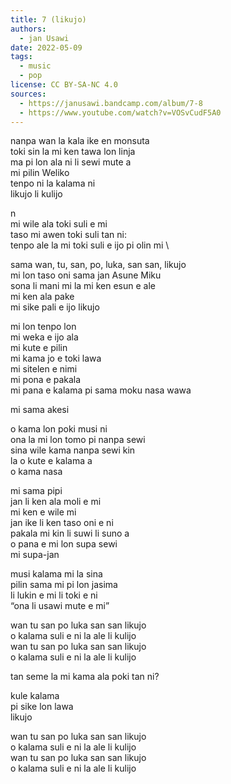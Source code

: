 ```yaml
---
title: 7 (likujo)
authors:
  - jan Usawi
date: 2022-05-09
tags:
  - music
  - pop
license: CC BY-SA-NC 4.0
sources:
  - https://janusawi.bandcamp.com/album/7-8
  - https://www.youtube.com/watch?v=VOSvCudF5A0
---
```


nanpa wan la kala ike en monsuta  \
toki sin la mi ken tawa lon linja  \
ma pi lon ala ni li sewi mute a   \
mi pilin Weliko  \
tenpo ni la kalama ni  \
likujo li kulijo

n  \
mi wile ala toki suli e mi  \
taso mi awen toki suli tan ni:  \
tenpo ale la mi toki suli e ijo pi olin mi  \

sama wan, tu, san, po, luka, san san, likujo  \
mi lon taso oni sama jan Asune Miku  \
sona li mani mi la mi ken esun e ale  \
mi ken ala pake   \
mi sike pali e ijo likujo

mi lon tenpo lon  \
mi weka e ijo ala  \
mi kute e pilin  \
mi kama jo e toki lawa  \
mi sitelen e nimi  \
mi pona e pakala  \
mi pana e kalama pi sama moku nasa wawa

mi sama akesi

o kama lon poki musi ni  \
ona la mi lon tomo pi nanpa sewi  \
sina wile kama nanpa sewi kin  \
la o kute e kalama a  \
o kama nasa 

mi sama pipi  \
jan li ken ala moli e mi  \
mi ken e wile mi  \
jan ike li ken taso oni e ni  \
pakala mi kin li suwi li suno a  \
o pana e mi lon supa sewi  \
mi supa-jan

musi kalama mi la sina   \
pilin sama mi pi lon jasima  \
li lukin e mi li toki e ni  \
“ona li usawi mute e mi”

wan tu san po luka san san likujo  \
o kalama suli e ni la ale li kulijo  \
wan tu san po luka san san likujo  \
o kalama suli e ni la ale li kulijo

tan seme la mi kama ala poki tan ni?

kule kalama  \
pi sike lon lawa  \
likujo

wan tu san po luka san san likujo  \
o kalama suli e ni la ale li kulijo  \
wan tu san po luka san san likujo  \
o kalama suli e ni la ale li kulijo
